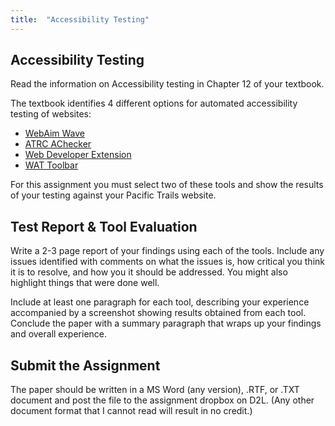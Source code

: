 ```yaml
---
title:  "Accessibility Testing"
---
```


## Accessibility Testing
Read the information on Accessibility testing in Chapter 12 of your textbook.  

The textbook identifies 4 different options for automated accessibility testing of websites:

- [WebAim Wave](http://wave.webaim.org/)
- [ATRC AChecker](http://achecker.ca/)
- [Web Developer Extension](http://chrispederick.com/work/web-developer/)
- [WAT Toolbar](https://www.paciellogroup.com/resources/wat/)

For this assignment you must select two of these tools and show the results of your testing against your Pacific Trails website.

## Test Report & Tool Evaluation
Write a 2-3 page report of your findings using each of the tools.  Include any issues identified with comments on what the issues is, how critical you think it is to resolve, and how you it should be addressed.  You might also highlight things that were done well.

Include at least one paragraph for each tool, describing your experience accompanied by a screenshot showing results obtained from each tool. Conclude the paper with a summary paragraph that wraps up your findings and overall experience.

## Submit the Assignment
The paper should be written in a MS Word (any version), .RTF, or .TXT document and post the file to the assignment dropbox on D2L. (Any other document format that I cannot read will result in no credit.)
